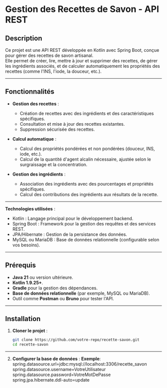 # Gestion des Recettes de Savon - API REST

## Description

Ce projet est une API REST développée en Kotlin avec Spring Boot, conçue pour gérer des recettes de savon artisanal.  
Elle permet de créer, lire, mettre à jour et supprimer des recettes, de gérer les ingrédients associés, et de calculer automatiquement les propriétés des recettes (comme l'INS, l'iode, la douceur, etc.).

---

## Fonctionnalités

- **Gestion des recettes** :
    - Création de recettes avec des ingrédients et des caractéristiques spécifiques.
    - Consultation et mise à jour des recettes existantes.
    - Suppression sécurisée des recettes.

- **Calcul automatique** :
    - Calcul des propriétés pondérées et non pondérées (douceur, INS, iode, etc.).
    - Calcul de la quantité d'agent alcalin nécessaire, ajustée selon le surgraissage et la concentration.

- **Gestion des ingrédients** :
    - Association des ingrédients avec des pourcentages et propriétés spécifiques.
    - Calcul des contributions des ingrédients aux résultats de la recette.

---
**Technologies utilisées** :

- Kotlin : Langage principal pour le développement backend.
- Spring Boot : Framework pour la gestion des requêtes et des services REST.
- JPA/Hibernate : Gestion de la persistance des données.
- MySQL ou MariaDB : Base de données relationnelle (configurable selon vos besoins).
---
## Prérequis

- **Java 21** ou version ultérieure.
- **Kotlin 1.9.25+**.
- **Gradle** pour la gestion des dépendances.
- **Base de données relationnelle** (par exemple, MySQL ou MariaDB).
- Outil comme **Postman** ou **Bruno** pour tester l'API.

---
## Installation

1. **Cloner le projet** :

   ```bash
   git clone https://github.com/votre-repo/recette-savon.git
   cd recette-savon 
   ```
---
2. **Configurer la base de données** :
**Exemple**:
   spring.datasource.url=jdbc:mysql://localhost:3306/recette_savon
   spring.datasource.username=VotreUtilisateur
   spring.datasource.password=VotreMotDePasse
   spring.jpa.hibernate.ddl-auto=update
